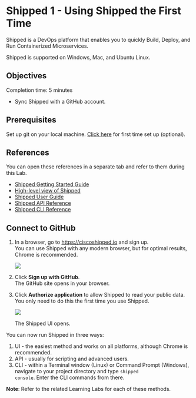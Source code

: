 # Shipped 1 - Using Shipped the First Time
Shipped is a DevOps platform that enables you to quickly Build, Deploy, and Run Containerized Microservices.

Shipped is supported on Windows, Mac, and Ubuntu Linux.


## Objectives
Completion time: 5 minutes

- Sync Shipped with a GitHub account.


## Prerequisites

Set up git on your local machine. <a href="https://help.github.com/articles/set-up-git/#setting-up-git" target="_blank"> Click here</a> for first time set up (optional).





## References
You can open these references in a separate tab and refer to them during this Lab.


- <a href="https://developer.cisco.com/site/shipped/" target="_blank">Shipped Getting Started Guide</a>  
- <a href="https://cisco.jiveon.com/docs/DOC-811787" target="_blank">High-level view of Shipped</a> 
- <a href="https://developer.cisco.com/site/shipped/" target="_blank">Shipped User Guide</a>  
- <a href="https://ciscoshipped.io/shipped/api-docs/build/index.html" target="_blank">Shipped API Reference</a>  
- <a href="https://developer.cisco.com/site/shipped/" target="_blank">Shipped CLI Reference</a>  


## Connect to GitHub

1. In a browser, go to <a href="https://ciscoshipped.io">https://ciscoshipped.io</a> and sign up.  
    You can use Shipped with any modern browser, but for optimal results, Chrome is recommended.

	 ![](posts/files/shipped-first-time/assets/sign-up-github.png)


2. Click **Sign up with GitHub**.  
	The GitHub site opens in your browser.

3. Click **Authorize application** to allow Shipped to read your public data.  You only need to do this the first time you use Shipped.

	![](posts/files/shipped-first-time/assets/authorize.png)


    The Shipped UI opens.

You can now run Shipped in three ways:

1. UI - the easiest method and works on all platforms, although Chrome is recommended.
2. API - usually for scripting and advanced users.
3. CLI - within a Terminal window (Linux) or Command Prompt (Windows), navigate to your project directory and type <code>shipped console</code>. Enter the CLI commands from there.

**Note**: Refer to the related Learning Labs for each of these methods.


